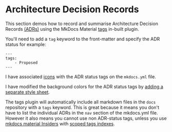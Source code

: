 # Architecture Decision Records

This section demos how to record and summarise Architecture Decision Records [(ADRs)](https://cognitect.com/blog/2011/11/15/documenting-architecture-decisions) using the MkDocs Material [tags](https://squidfunk.github.io/mkdocs-material/setup/setting-up-tags/?h=tags) in-built plugin.

You'll need to add a `tag` keyword to the front-matter and specify the ADR status for example:

```
---
tags: 
    - Proposed
---
```

I have associated [icons](https://squidfunk.github.io/mkdocs-material/setup/setting-up-tags/?h=tags#tag-icons-and-identifiers) with the ADR status tags on the `mkdocs.yml` file.

I have modified the background colors for the ADR status tags by [adding a separate style sheet](https://squidfunk.github.io/mkdocs-material/customization/#additional-css).

The tags plugin will automatically include all markdown files in the `docs` repository with a `tags` keyword. This is great because it means you don't have to list the individual ADRs in the `nav` section of the mkdocs.yml file. However it also means you cannot use non ADR-status tags, unless you use [mkdocs material Insiders](https://squidfunk.github.io/mkdocs-material/insiders/) with [scoped tags indexes](https://squidfunk.github.io/mkdocs-material/setup/setting-up-tags/?h=tags#+tags.tags_extra_files).
